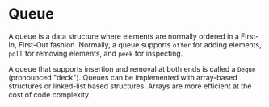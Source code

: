 # Queue

A queue is a data structure where elements are normally ordered in a First-In, First-Out fashion.
Normally, a queue supports `offer` for adding elements, `poll` for removing elements, and `peek` for inspecting.


A queue that supports insertion and removal at both ends is called a `Deque` (pronounced "deck").
Queues can be implemented with array-based structures or linked-list based structures.
Arrays are more efficient at the cost of code complexity.